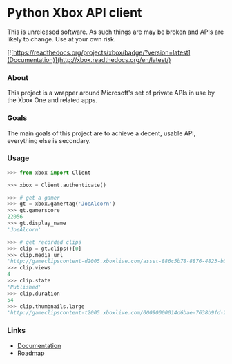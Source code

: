 # Python Xbox API client

This is unreleased software. As such things are may be broken
and APIs are likely to change. Use at your own risk.

[![https://readthedocs.org/projects/xbox/badge/?version=latest](Documentation)](http://xbox.readthedocs.org/en/latest/)

### About

This project is a wrapper around Microsoft's set of private APIs
in use by the Xbox One and related apps.

### Goals

The main goals of this project are to achieve a decent, usable API,
everything else is secondary.

### Usage

```python
>>> from xbox import Client

>>> xbox = Client.authenticate()

>>> # get a gamer
>>> gt = xbox.gamertag('JoeAlcorn')
>>> gt.gamerscore
22056
>>> gt.display_name
'JoeAlcorn'

>>> # get recorded clips
>>> clip = gt.clips()[0]
>>> clip.media_url
'http://gameclipscontent-d2005.xboxlive.com/asset-886c5b78-8876-4823-b31b-fbc77d8caa67/GameClip-Original.MP4?sv=2012-02-12&st=2014-09-03T22%3A40%3A58Z&se=2014-09-03T23%3A45%3A58Z&sr=c&sp=r&sig=Q5qvyDvFRM2Bn2tztJ%2F%2BEf9%2FQOpkTPuFniByvE%2Bc9cc%3D&__gda__=1409787958_f22b516f9d29da56911b7cac03f15d05'
>>> clip.views
4
>>> clip.state
'Published'
>>> clip.duration
54
>>> clip.thumbnails.large
'http://gameclipscontent-t2005.xboxlive.com/00090000014d6bae-7638b9fd-2a19-4ef1-b621-505a6ac93488/Thumbnail_Large.PNG'
```


### Links

- [Documentation](http://xbox.readthedocs.org/en/latest/)
- [Roadmap](https://trello.com/b/onAwDz0V/python-xbox)

